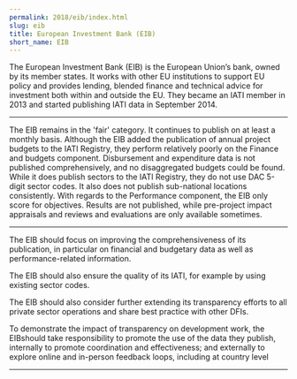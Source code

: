 ```yaml
---
permalink: 2018/eib/index.html
slug: eib
title: European Investment Bank (EIB)
short_name: EIB
---
```


The European Investment Bank (EIB) is the European Union’s bank, owned by its member states. It works with other EU institutions to support EU policy and provides lending, blended finance and technical advice for investment both within and outside the EU. They became an IATI member in 2013 and started publishing IATI data in September 2014. 

---

The EIB remains in the 'fair' category. It continues to publish on at least a monthly basis.
Although the EIB added the publication of annual project budgets to the IATI Registry, they perform relatively poorly on the Finance and budgets component. Disbursement and expenditure data is not published comprehensively, and no disaggregated budgets could be found. 
While it does publish sectors to the IATI Registry, they do not use DAC 5-digit sector codes. It also does not publish sub-national locations consistently. 
With regards to the Performance component, the EIB only score for objectives. Results are not published, while pre-project impact appraisals and reviews and evaluations are only available sometimes. 

---

The EIB should focus on improving the comprehensiveness of its publication, in particular on financial and budgetary data as well as performance-related information. 

The EIB should also ensure the quality of its IATI, for example by using existing sector codes. 

The EIB should also consider further extending its transparency efforts to all private sector operations and share best practice with other DFIs.

To demonstrate the impact of transparency on development work, the EIBshould take responsibility to promote the use of the data they publish, internally to promote coordination and effectiveness; and externally to explore online and in-person feedback loops, including at country level

---
